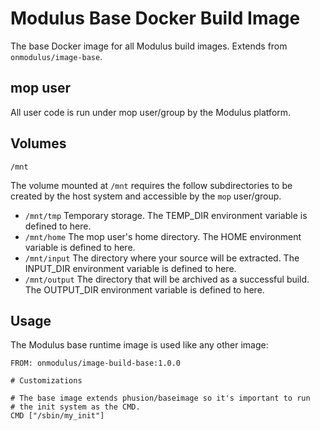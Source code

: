 Modulus Base Docker Build Image
=========

The base Docker image for all Modulus build images. Extends from
`onmodulus/image-base`.

## mop user
All user code is run under mop user/group by the Modulus platform.

## Volumes

`/mnt`

The volume mounted at `/mnt` requires the follow subdirectories to be created
by the host system and accessible by the `mop` user/group.

* `/mnt/tmp` Temporary storage. The TEMP_DIR environment variable is defined to here.
* `/mnt/home` The mop user's home directory. The HOME environment variable is defined to here.
* `/mnt/input` The directory where your source will be extracted. The INPUT_DIR environment variable is defined to here.
* `/mnt/output` The directory that will be archived as a successful build. The OUTPUT_DIR environment variable is defined to here.

## Usage
The Modulus base runtime image is used like any other image:

```
FROM: onmodulus/image-build-base:1.0.0

# Customizations

# The base image extends phusion/baseimage so it's important to run
# the init system as the CMD.
CMD ["/sbin/my_init"]
```
